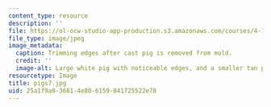 ```yaml
---
content_type: resource
description: ''
file: https://ol-ocw-studio-app-production.s3.amazonaws.com/courses/4-110j-design-across-scales-disciplines-and-problem-contexts-spring-2013/25a1f9a036814e806159041725522e78_pigs7.jpg
file_type: image/jpeg
image_metadata:
  caption: Trimming edges after cast pig is removed from mold.
  credit: ''
  image-alt: Large white pig with noticeable edges, and a smaller tan pig on a table.
resourcetype: Image
title: pigs7.jpg
uid: 25a1f9a0-3681-4e80-6159-041725522e78
---
```

